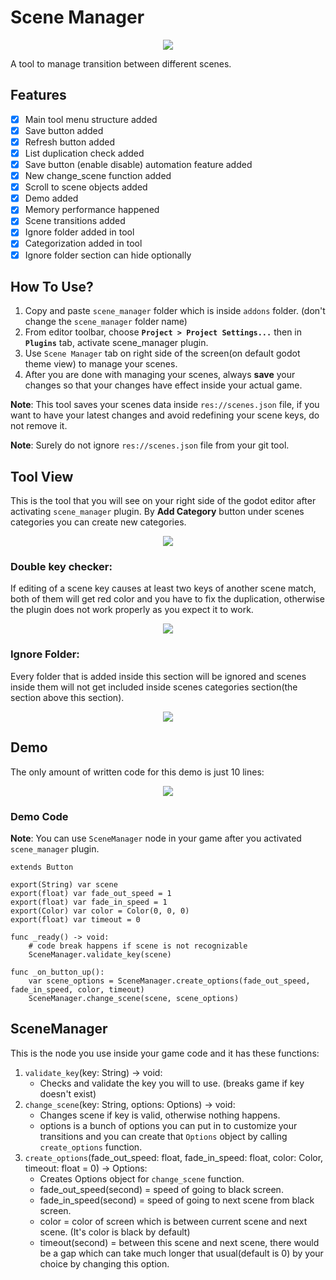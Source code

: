 # Scene Manager

<p align="center">
<img src="icon.png"/>
</p>

A tool to manage transition between different scenes.

## Features

* [X] Main tool menu structure added
* [X] Save button added
* [X] Refresh button added
* [X] List duplication check added
* [X] Save button (enable disable) automation feature added
* [X] New change_scene function added
* [X] Scroll to scene objects added
* [X] Demo added
* [X] Memory performance happened
* [X] Scene transitions added
* [X] Ignore folder added in tool
* [X] Categorization added in tool
* [X] Ignore folder section can hide optionally

## How To Use?

1. Copy and paste `scene_manager` folder which is inside `addons` folder. (don't change the `scene_manager` folder name)
2. From editor toolbar, choose **`Project > Project Settings...`** then in **`Plugins`** tab, activate scene_manager plugin.
3. Use `Scene Manager` tab on right side of the screen(on default godot theme view) to manage your scenes.
4. After you are done with managing your scenes, always **save** your changes so that your changes have effect inside your actual game.

**Note**: This tool saves your scenes data inside `res://scenes.json` file, if you want to have your latest changes and avoid redefining your scene keys, do not remove it.

**Note**: Surely do not ignore `res://scenes.json` file from your git tool.

## Tool View

This is the tool that you will see on your right side of the godot editor after activating `scene_manager` plugin. By **Add Category** button under scenes categories you can create new categories.

<p align="center">
<img src="images/tool.png"/>
</p>

### Double key checker:
If editing of a scene key causes at least two keys of another scene match, both of them will get red color and you have to fix the duplication, otherwise the plugin does not work properly as you expect it to work.

<p align="center">
<img src="images/tool_double_key.png"/>
</p>

### Ignore Folder:

Every folder that is added inside this section will be ignored and scenes inside them will not get included inside scenes categories section(the section above this section).

<p align="center">
<img src="images/ignore.png"/>
</p>

## Demo

The only amount of written code for this demo is just 10 lines:

<p align="center">
<img src="./images/demo.gif"/>
</p>

### Demo Code

**Note**: You can use `SceneManager` node in your game after you activated `scene_manager` plugin.

```
extends Button

export(String) var scene
export(float) var fade_out_speed = 1
export(float) var fade_in_speed = 1
export(Color) var color = Color(0, 0, 0)
export(float) var timeout = 0

func _ready() -> void:
	# code break happens if scene is not recognizable
	SceneManager.validate_key(scene)

func _on_button_up():
	var scene_options = SceneManager.create_options(fade_out_speed, fade_in_speed, color, timeout)
	SceneManager.change_scene(scene, scene_options)

```

## SceneManager

This is the node you use inside your game code and it has these functions:
1. `validate_key`(key: String) -> void:
   * Checks and validate the key you will to use. (breaks game if key doesn't exist)
2. `change_scene`(key: String, options: Options) -> void:
   * Changes scene if key is valid, otherwise nothing happens.
   * options is a bunch of options you can put in to customize your transitions and you can create that `Options` object by calling `create_options` function.
3. `create_options`(fade_out_speed: float, fade_in_speed: float, color: Color, timeout: float = 0) -> Options:
   * Creates Options object for `change_scene` function.
   * fade_out_speed(second) = speed of going to black screen.
   * fade_in_speed(second) = speed of going to next scene from black screen.
   * color = color of screen which is between current scene and next scene. (It's color is black by default)
   * timeout(second) = between this scene and next scene, there would be a gap which can take much longer that usual(default is 0) by your choice by changing this option.